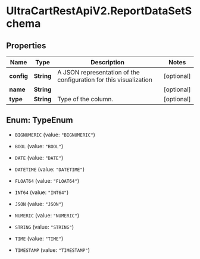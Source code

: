 # UltraCartRestApiV2.ReportDataSetSchema

## Properties

Name | Type | Description | Notes
------------ | ------------- | ------------- | -------------
**config** | **String** | A JSON representation of the configuration for this visualization | [optional] 
**name** | **String** |  | [optional] 
**type** | **String** | Type of the column. | [optional] 



## Enum: TypeEnum


* `BIGNUMERIC` (value: `"BIGNUMERIC"`)

* `BOOL` (value: `"BOOL"`)

* `DATE` (value: `"DATE"`)

* `DATETIME` (value: `"DATETIME"`)

* `FLOAT64` (value: `"FLOAT64"`)

* `INT64` (value: `"INT64"`)

* `JSON` (value: `"JSON"`)

* `NUMERIC` (value: `"NUMERIC"`)

* `STRING` (value: `"STRING"`)

* `TIME` (value: `"TIME"`)

* `TIMESTAMP` (value: `"TIMESTAMP"`)




